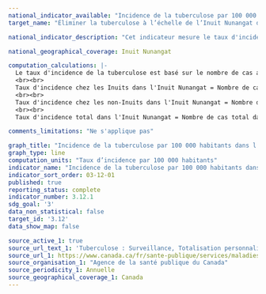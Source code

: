 ```yaml
---
national_indicator_available: "Incidence de la tuberculose par 100 000 habitants dans l’Inuit Nunangat"
target_name: "Éliminer la tuberculose à l’échelle de l’Inuit Nunangat d’ici 2030, et réduire l’incidence de la tuberculose active d’au moins 50 % d’ici 2025"

national_indicator_description: "Cet indicateur mesure le taux d'incidence de la tuberculose par 100 000 habitants dans l’Inuit Nunangat."

national_geographical_coverage: Inuit Nunangat

computation_calculations: |-
  Le taux d'incidence de la tuberculose est basé sur le nombre de cas actifs de tuberculose déclaré parmi les populations inuites et non-inuites dans les régions de l'Inuit Nunangat.
  <br><br>
  Taux d'incidence chez les Inuits dans l'Inuit Nunangat = Nombre de cas chez les Inuits dans l'Inuit Nunangat / Population inuite dans l'Inuit Nunangat × 100 000
  <br><br>
  Taux d'incidence chez les non-Inuits dans l'Inuit Nunangat = Nombre de cas chez les non-Inuits dans l'Inuit Nunangat / Population non-inuite dans l'Inuit Nunangat × 100 000
  <br><br>
  Taux d'incidence total dans l'Inuit Nunangat = Nombre de cas total dans l'Inuit Nunangat / Population totale dans les régions de l'Inuit Nunangat × 100 000

comments_limitations: "Ne s'applique pas"

graph_title: "Incidence de la tuberculose par 100 000 habitants dans l’Inuit Nunangat"
graph_type: line
computation_units: "Taux d’incidence par 100 000 habitants"
indicator_name: "Incidence de la tuberculose par 100 000 habitants dans l’Inuit Nunangat"
indicator_sort_order: 03-12-01
published: true
reporting_status: complete
indicator_number: 3.12.1
sdg_goal: '3'
data_non_statistical: false
target_id: '3.12'
data_show_map: false

source_active_1: true
source_url_text_1: 'Tuberculose : Surveillance, Totalisation personnalisée'
source_url_1: https://www.canada.ca/fr/sante-publique/services/maladies/tuberculose/surveillance.html
source_organisation_1: "Agence de la santé publique du Canada"
source_periodicity_1: Annuelle
source_geographical_coverage_1: Canada
---
```

